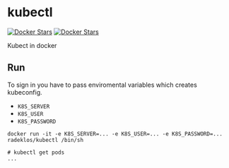 # kubectl

[![Docker Stars](https://img.shields.io/docker/automated/radeklos/kubectl.svg)](https://hub.docker.com/r/radeklos/kubectl/)
[![Docker Stars](https://img.shields.io/docker/build/radeklos/kubectl.svg)](https://hub.docker.com/r/radeklos/kubectl/)

Kubect in docker


## Run

To sign in you have to pass enviromental variables which creates kubeconfig.

- `K8S_SERVER`
- `K8S_USER`
- `K8S_PASSWORD`

```
docker run -it -e K8S_SERVER=... -e K8S_USER=... -e K8S_PASSWORD=... radeklos/kubectl /bin/sh

# kubectl get pods
...
```
